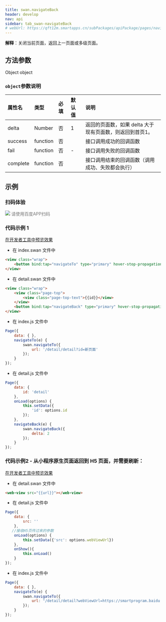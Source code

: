 ```yaml
---
title: swan.navigateBack
header: develop
nav: api
sidebar: tab_swan-navigateBack
# webUrl: https://qft12m.smartapps.cn/subPackages/apiPackage/pages/navigateTo/navigateTo
---
```


 
**解释**：关闭当前页面，返回上一页面或多级页面。

 

## 方法参数 

Object object

###  `object`参数说明  

|属性名 |类型  |必填 | 默认值 |说明|
|:---- |:---- |:---- |:----|:----|
|delta  | Number | 否  |1|  返回的页面数，如果 delta 大于现有页面数，则返回到首页1。|
|success|	function|		否| | 	接口调用成功的回调函数|	
|fail|	function|		否|	-| 接口调用失败的回调函数|	
|complete|	function|		否| | 	接口调用结束的回调函数（调用成功、失败都会执行）|

## 示例

 
### 扫码体验

<div class='scan-code-container'>
    <img src="https://b.bdstatic.com/miniapp/assets/images/doc_demo/pages_navigateTo.png" class="demo-qrcode-image" />
    <font color=#777 12px>请使用百度APP扫码</font>
</div>

 

###  代码示例 1
<a href="swanide://fragment/e42d209071bcae91b9b3c04888763cfd1574139008383" title="在开发者工具中预览效果" target="_self">在开发者工具中预览效果</a>

* 在 index.swan 文件中

```html
<view class="wrap">
    <button bind:tap="navigateTo" type="primary" hover-stop-propagation="true">跳转新页面</button>
</view>
```

* 在 detail.swan 文件中

```html
<view class="wrap">
    <view class="page-top">
        <view class="page-top-text">{{id}}</view>
    </view>
    <button bind:tap="navigateBack" type="primary" hover-stop-propagation="true">返回上一页</button> 
</view> 
```

* 在 index.js 文件中

```js
Page({
    data: { },
    navigateTo(e) {
        swan.navigateTo({
            url: '/detail/detail?id=新页面'
        });
    }
});
```
* 在 detail.js 文件中

```js
Page({
    data: {
        id: 'detail'
    },
    onLoad(options) {
        this.setData({
            'id': options.id
        });
    },
    navigateBack(e) {
        swan.navigateBack({
            delta: 2
        });
    }
});
```

###   代码示例2 - 从小程序原生页面返回到 H5 页面，并需要刷新： 
<a href="swanide://fragment/285b2bcaa6e473ea04d92ae23f2f73ff1575878402143" title="在开发者工具中预览效果" target="_self">在开发者工具中预览效果</a>

* 在 detail.swan 文件中

```html
<web-view src="{{url}}"></web-view>
```

* 在 detail.js 文件中

```js
Page({
    data: {
        src: ''
    },
   //接收H5页传过来的参数
    onLoad(options) {
        this.setData({'src': options.webViewUrl})
    },
    onShow(){
        this.onLoad()
    }
});
```

* 在 index.js 文件中

```js
Page({
    data: { },
    navigateTo(e) {
        swan.navigateTo({
            url: "/detail/detail?webViewUrl=https://smartprogram.baidu.com&Math.radom()"
        });
    }
});
```


